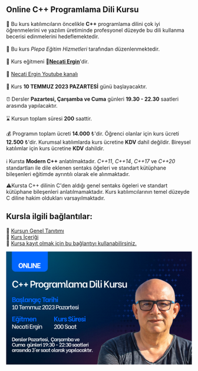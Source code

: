 ## Online C++ Programlama Dili Kursu

🎯 Bu kurs katılımcıların öncelikle __C++__ programlama dilini çok iyi öğrenmelerini ve yazılım üretiminde profesyonel düzeyde bu dili kullanma becerisi edinmelerini hedeflemektedir.<br><br>
🏫 Bu kurs _Plepa Eğitim Hizmetleri_ tarafından düzenlenmektedir.<br><br>
👨 Kurs eğitmeni **&#128279;[Necati Ergin](https://www.linkedin.com/in/necati-ergin-045768176/)**'dir.<br><br>
👨 [Necati Ergin Youtube kanalı](https://www.youtube.com/@necatiergin)<br><br>
📅 Kurs __10 TEMMUZ 2023 PAZARTESİ__ günü başlayacaktır. <br><br>
⏰ Dersler __Pazartesi, Çarşamba ve Cuma__ günleri __19.30 - 22.30__ saatleri arasında yapılacaktır.<br><br>
⌛ Kursun toplam süresi __200__ saattir. <br><br>
💰️ Programın toplam ücreti **14.000** &#8378;'dir. Öğrenci olanlar için kurs ücreti **12.500** &#8378;'dir. Kurumsal katılımlarda kurs ücretine **KDV** dahil değildir. Bireysel katılımlar için kurs ücretine **KDV** dahildir.<br><br>
ℹ️   Kursta __Modern C++__ anlatılmaktadır. _C++11_, _C++14_, _C++17_ ve _C++20_ standartları ile dile eklenen sentaks öğeleri ve standart kütüphane bileşenleri eğitimde ayrıntılı olarak ele alınmaktadır. <br>

⚠Kursta C++ dilinin C'den aldığı genel sentaks ögeleri ve standart kütüphane bileşenleri anlatılmamaktadır. Kurs katılımcılarının temel düzeyde C diline hakim oldukları varsayılmaktadır.

## Kursla ilgili bağlantılar:
&#128279; [Kursun Genel Tanıtımı](https://github.com/necatiergin/TEMMUZ_2023_ONLINE_CPLUSPLUS_KURSU/blob/main/kurs_tanitimi.md)<br>
&#128279; [Kurs İçeriği](https://github.com/necatiergin/kurs_programlari/blob/main/cplusplus_kurs_icerigi.md)<br>
&#128279; [Kursa kayıt olmak için bu bağlantıyı kullanabilirsiniz.](https://us02web.zoom.us/meeting/register/tZwofuGvpj8vG93ZpzTvWCI_RrgyvEQjmqDW)

![kurs tanıtım görseli](https://github.com/necatiergin/TEMMUZ_2023_ONLINE_CPLUSPLUS_KURSU/blob/main/cpp_kursu_gorseli.png)

